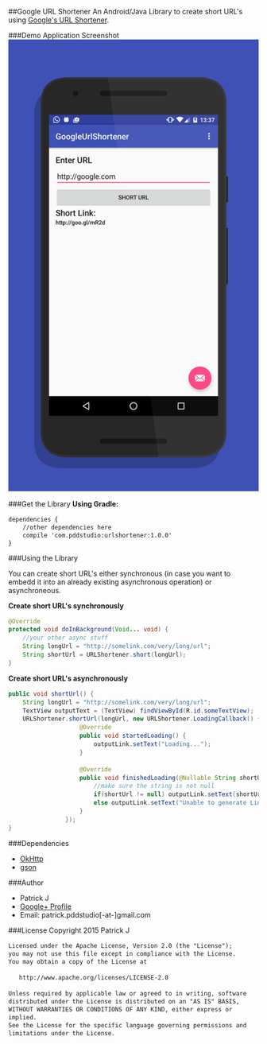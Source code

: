 ##Google URL Shortener
An Android/Java Library to create short URL's using [Google's URL Shortener](http://goo.gl/).

###Demo Application Screenshot
![](https://raw.githubusercontent.com/PDDStudio/GoogleUrlShortener/master/preview.png) 

###Get the Library
**Using Gradle:**
```
dependencies {
	//other dependencies here
	compile 'com.pddstudio:urlshortener:1.0.0'
}
```


###Using the Library

You can create short URL's either synchronous (in case you want to embedd it into an already existing asynchronous operation) or asynchroneous.

**Create short URL's synchronously**
```java
@Override
protected void doInBackground(Void... void) {
	//your other async stuff
	String longUrl = "http://somelink.com/very/long/url";
	String shortUrl = URLShortener.short(longUrl);
}
```
**Create short URL's asynchronously**
```java
public void shortUrl() {
	String longUrl = "http://somelink.com/very/long/url";
	TextView outputText = (TextView) findViewById(R.id.someTextView);
	URLShortener.shortUrl(longUrl, new URLShortener.LoadingCallback() {
                    @Override
                    public void startedLoading() {
                        outputLink.setText("Loading...");
                    }

                    @Override
                    public void finishedLoading(@Nullable String shortUrl) {
						//make sure the string is not null
                        if(shortUrl != null) outputLink.setText(shortUrl);
                        else outputLink.setText("Unable to generate Link!");
                    }
                });
}
```

###Dependencies
* [OkHttp](http://square.github.io/okhttp/)
* [gson](https://github.com/google/gson)

###Author
* Patrick J
* [Google+ Profile](http://google.com/+PatrickJung42)
* Email: patrick.pddstudio[-at-]gmail.com

###License
    Copyright 2015 Patrick J

    Licensed under the Apache License, Version 2.0 (the "License");
    you may not use this file except in compliance with the License.
    You may obtain a copy of the License at

       http://www.apache.org/licenses/LICENSE-2.0

    Unless required by applicable law or agreed to in writing, software
    distributed under the License is distributed on an "AS IS" BASIS,
    WITHOUT WARRANTIES OR CONDITIONS OF ANY KIND, either express or implied.
    See the License for the specific language governing permissions and
    limitations under the License.